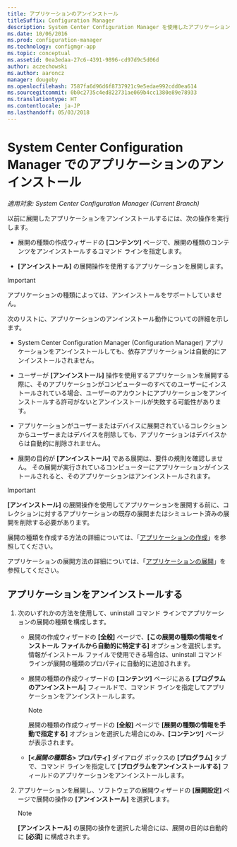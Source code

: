```yaml
---
title: アプリケーションのアンインストール
titleSuffix: Configuration Manager
description: System Center Configuration Manager を使用したアプリケーションのアンインストール
ms.date: 10/06/2016
ms.prod: configuration-manager
ms.technology: configmgr-app
ms.topic: conceptual
ms.assetid: 0ea3edaa-27c6-4391-9896-cd97d9c5d06d
author: aczechowski
ms.author: aaroncz
manager: dougeby
ms.openlocfilehash: 7587fa6d96d6f8737921c9e5edae992cdd0ea614
ms.sourcegitcommit: 0b0c2735c4ed822731ae069b4cc1380e89e78933
ms.translationtype: HT
ms.contentlocale: ja-JP
ms.lasthandoff: 05/03/2018
---
```

# <a name="uninstall-applications-with-system-center-configuration-manager"></a>System Center Configuration Manager でのアプリケーションのアンインストール

*適用対象: System Center Configuration Manager (Current Branch)*


以前に展開したアプリケーションをアンインストールするには、次の操作を実行します。

-   展開の種類の作成ウィザードの **[コンテンツ]** ページで、展開の種類のコンテンツをアンインストールするコマンド ラインを指定します。  

-   **[アンインストール]** の展開操作を使用するアプリケーションを展開します。  

> [!IMPORTANT]  
> アプリケーションの種類によっては、アンインストールをサポートしていません。  

 次のリストに、アプリケーションのアンインストール動作についての詳細を示します。  

-   System Center Configuration Manager (Configuration Manager) アプリケーションをアンインストールしても、依存アプリケーションは自動的にアンインストールされません。  

-   ユーザーが **[アンインストール]** 操作を使用するアプリケーションを展開する際に、そのアプリケーションがコンピューターのすべてのユーザーにインストールされている場合、ユーザーのアカウントにアプリケーションをアンインストールする許可がないとアンインストールが失敗する可能性があります。  

-   アプリケーションがユーザーまたはデバイスに展開されているコレクションからユーザーまたはデバイスを削除しても、アプリケーションはデバイスからは自動的に削除されません。  

-   展開の目的が **[アンインストール]** である展開は、要件の規則を確認しません。 その展開が実行されているコンピューターにアプリケーションがインストールされると、そのアプリケーションはアンインストールされます。  

> [!IMPORTANT]  
> **[アンインストール]** の展開操作を使用してアプリケーションを展開する前に、コレクションに対するアプリケーションの既存の展開またはシミュレート済みの展開を削除する必要があります。  

 展開の種類を作成する方法の詳細については、「[アプリケーションの作成](../../apps/deploy-use/create-applications.md)」を参照してください。  

 アプリケーションの展開方法の詳細については、「[アプリケーションの展開](../../apps/deploy-use/deploy-applications.md)」を参照してください。  

## <a name="uninstall-an-application"></a>アプリケーションをアンインストールする  

1.  次のいずれかの方法を使用して、uninstall コマンド ラインでアプリケーションの展開の種類を構成します。  

    -   展開の作成ウィザードの **[全般]** ページで、**[この展開の種類の情報をインストール ファイルから自動的に特定する]** オプションを選択します。 情報がインストール ファイルで使用できる場合は、uninstall コマンド ラインが展開の種類のプロパティに自動的に追加されます。  

    -   展開の種類の作成ウィザードの **[コンテンツ]** ページにある **[プログラムのアンインストール]** フィールドで、コマンド ラインを指定してアプリケーションをアンインストールします。  

        > [!NOTE]  
        >  展開の種類の作成ウィザードの **[全般]** ページで **[展開の種類の情報を手動で指定する]** オプションを選択した場合にのみ、**[コンテンツ]** ページが表示されます。  

    -   **[<*展開の種類名*> プロパティ]** ダイアログ ボックスの **[プログラム]** タブで、コマンド ラインを指定して **[プログラムをアンインストールする]** フィールドのアプリケーションをアンインストールします。  

2.  アプリケーションを展開し、ソフトウェアの展開ウィザードの **[展開設定]** ページで展開の操作の **[アンインストール]** を選択します。  

    > [!NOTE]  
    >  **[アンインストール]** の展開の操作を選択した場合には、展開の目的は自動的に **[必須]** に構成されます。  

